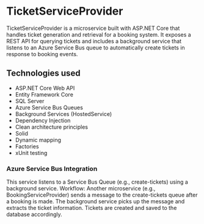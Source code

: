 # TicketServiceProvider
TicketServiceProvider is a microservice built with ASP.NET Core that handles ticket generation and retrieval for a booking system. It exposes a REST API for querying tickets and includes a background service that listens to an Azure Service Bus queue to automatically create tickets in response to booking events.


## Technologies used
- ASP.NET Core Web API
- Entity Framework Core
- SQL Server
- Azure Service Bus Queues
- Background Services (HostedService)
- Dependency Injection
- Clean architecture principles
- Solid
- Dynamic mapping
- Factories
- xUnit testing

### Azure Service Bus Integration 
This service listens to a Service Bus Queue (e.g., create-tickets) using a background service. Workflow: Another microservice (e.g., BookingServiceProvider) sends a message to the create-tickets queue after a booking is made. The background service picks up the message and extracts the ticket information. Tickets are created and saved to the database accordingly.
